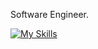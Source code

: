 Software Engineer.

[![My Skills](https://skillicons.dev/icons?i=java,python,angular,mysql&theme=dark)](https://skillicons.dev)
